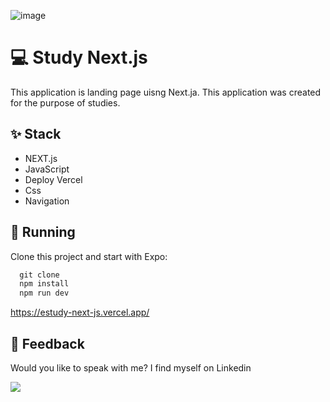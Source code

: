 ![image](https://user-images.githubusercontent.com/106246945/233609418-2c718ecf-3752-4c04-91fe-57bd7f1c13be.png)

# ****💻 Study Next.js****

 This application is landing page uisng Next.ja. This application was created for the purpose of studies.
 
## ****✨ Stack****

- NEXT.js
- JavaScript
- Deploy Vercel
- Css
- Navigation

## 🔧 ****Running****

Clone this project and start with Expo:

```js
  git clone
  npm install
  npm run dev
```
https://estudy-next-js.vercel.app/


## ****📄 Feedback****

Would you like to speak with me? I find myself on Linkedin <br>

  <a href="https://www.linkedin.com/in/victor-avila-ciechovicz-55a172106/" target="_blank"><img src="https://img.shields.io/badge/linkedin-%230077B5.svg?style=for-the-badge&logo=linkedin&logoColor=white" target="_blank"></a> 
